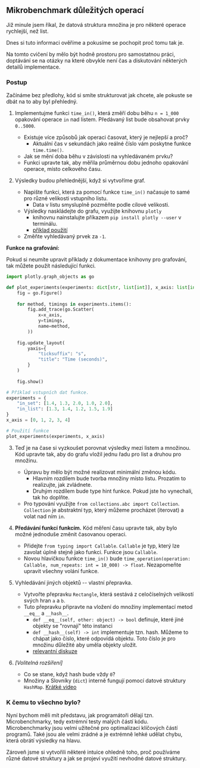 ## Mikrobenchmark důležitých operací

Již minule jsem říkal, že datová struktura množina je pro některé operace rychlejší, než list.

Dnes si tuto informaci ověříme a pokusíme se pochopit proč tomu tak je.

Na tomto cvičení by mělo být hodně prostoru pro samostatnou práci, doptávání se na otázky na které obvykle není čas a diskutování některých detailů implementace.

### Postup

Začínáme bez předlohy, kód si smíte strukturovat jak chcete, ale pokuste se dbát na to aby byl přehledný.

1. Implementujme funkci `time_in()`, která změří dobu běhu `n = 1_000` opakování operace `in` nad listem. Předávaný list bude obsahovat prvky `0..5000`.
    
	- Existuje více způsobů jak operaci časovat, který je nejlepší a proč?
		- Aktuální čas v sekundách jako reálné číslo vám poskytne funkce `time.time()`. 
	- Jak se mění doba běhu v závislosti na vyhledávaném prvku?
	- Funkci upravte tak, aby měřila průměrnou dobu jednoho opakování operace, místo celkového času.

2. Výsledky budou přehlednější, když si vytvoříme graf.

	- Napište funkci, která za pomocí funkce `time_in()` načasuje to samé pro různé velikosti vstupního listu.
		- Data v listu smysluplně pozměňte podle cílové velikosti.
	- Výsledky naskládejte do grafu, využijte knihovnu `plotly`
		- knihovnu nainstalujte příkazem `pip install plotly --user` v terminálu.
		- [příklad použití](https://plotly.com/python/line-charts/index.html#style-line-plots)
	- Změňte vyhledávaný prvek za `-1`.

**Funkce na grafování:**

Pokud si neumíte upravit příklady z dokumentace knihovny pro grafování, tak můžete použít následující funkci.

```python
import plotly.graph_objects as go

def plot_experiments(experiments: dict[str, list[int]], x_axis: list[int]) -> None:
    fig = go.Figure()
	
    for method, timings in experiments.items():
        fig.add_trace(go.Scatter(
            x=x_axis,
            y=timings,
            name=method,
        ))
		
    fig.update_layout(
        yaxis={
            "ticksuffix": "s",
            "title": "Time (seconds)",
        }
    )
	
    fig.show()

# Příklad vstupních dat funkce.
experiments = {
    "in_set": [1.4, 1.3, 2.0, 1.0, 2.0],
    "in_list": [1.3, 1.4, 1.2, 1.5, 1.9]
}
x_axis = [0, 1, 2, 3, 4]

# Použití funkce
plot_experiments(experiments, x_axis)
```


3. Teď je na čase si vyzkoušet porovnat výsledky mezi listem a množinou. Kód upravte tak, aby do grafu vložil jednu řadu pro list a druhou pro množinu.

	- Úpravu by mělo být možné realizovat minimální změnou kódu.
		- Hlavním rozdílem bude tvorba množiny místo listu. Prozatím to realizujte, jak zvládnete.
		- Druhým rozdílem bude type hint funkce. Pokud jste ho vynechali, tak ho doplňte.
	- Pro typování využijte `from collections.abc import Collection`. `Collection` je abstraktní typ, který můžeme procházet (iterovat) a volat nad ním `in`.

4. **Předávání funkcí funkcím.** Kód měření času upravte tak, aby bylo možné jednoduše změnit časovanou operaci.

	- Přidejte `from typing import Callable`. `Callable` je typ, který lze zavolat úplně stejně jako funkci. Funkce jsou `Callable`.
	- Novou hlavičkou funkce `time_in()` bude `time_operation(operation: Callable, num_repeats: int = 10_000) -> float`. Nezapomeňte upravit všechny volání funkce.
	
5. Vyhledávání jiných objektů -- vlastní přepravka.

	- Vytvořte přepravku `Rectangle`, která sestává z celočíselných velikostí svých hran `a` a `b`.
	- Tuto přepravku připravte na vložení do množiny implementací metod `__eq__` a `__hash__`.
		- `def __eq__(self, other: object) -> bool` definuje, které jiné objekty se "rovnají" této instanci
		- `def __hash__(self) -> int` implementuje tzn. hash. Můžeme to chápat jako číslo, které odpovídá objektu. Toto číslo je pro množinu důležité aby uměla objekty uložit.
		- [relevantní diskuze](https://stackoverflow.com/questions/10547343/add-object-into-pythons-set-collection-and-determine-by-objects-attribute)

6. *[Volitelná rozšíření]*

	- Co se stane, když hash bude vždy `0`?
	- Množiny a Slovníky (`dict`) interně fungují pomocí datové struktury `HashMap`. [Krátké video](https://www.youtube.com/watch?v=WEILxTBDy0Y)

### K čemu to všechno bylo?

Nyní bychom měli mít představu, jak programátoři dělají tzn. Microbenchmarky, tedy extrémní testy malých částí kódu. Microbenchmarky jsou velmi užitečné pro optimalizaci klíčových částí programů. Také jsou ale velmi zrádné a je extrémně lehké udělat chybu, která obrátí výsledky na hlavu.

Zároveň jsme si vytvořili některé intuice ohledně toho, proč používáme různé datové struktury a jak se projeví využití nevhodné datové struktury.
